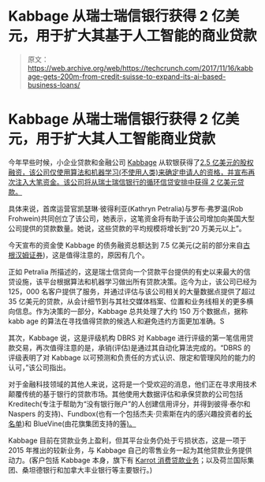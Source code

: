 # Kabbage 从瑞士瑞信银行获得 2 亿美元，用于扩大其基于人工智能的商业贷款 

> 原文：<https://web.archive.org/web/https://techcrunch.com/2017/11/16/kabbage-gets-200m-from-credit-suisse-to-expand-its-ai-based-business-loans/>

# Kabbage 从瑞士瑞信银行获得 2 亿美元，用于扩大其人工智能商业贷款

今年早些时候，小企业贷款和金融公司 [Kabbage](https://web.archive.org/web/20221128194929/http://kabbage.com/) 从软银获得了[2.5 亿美元的股权融资，该公司仅使用算法和机器学习(不使用人类)来确定申请人的资格，并宣布再次注入大笔资金。该公司将从瑞士瑞信银行的循环信贷安排中获得 2 亿美元贷款。](https://web.archive.org/web/20221128194929/https://beta.techcrunch.com/2017/08/03/small-business-loan-platform-kabbage-nabs-250m-from-softbank/)

具体来说，首席运营官凯瑟琳·彼得利亚(Kathryn Petralia)与罗布·弗罗温(Rob Frohwein)共同创立了该公司，她表示，这笔资金将有助于该公司增加向美国大型公司提供的贷款数量。她说，这些贷款的平均规模将增长到“20 万美元以上”。

今天宣布的资金使 Kabbage 的债务融资总额达到 7.5 亿美元(之前的部分来自[古根汉姆证券](https://web.archive.org/web/20221128194929/https://beta.techcrunch.com/2014/04/09/kabbage-270m-loans/))，这是值得注意的，原因有几个。

正如 Petralia 所描述的，这是瑞士信贷向一个贷款平台提供的有史以来最大的信贷设施，该平台根据算法和机器学习做出所有贷款决策。迄今为止，该公司已经为 125，000 名客户提供了服务，并通过评估与该公司相关的大量数据点提供了超过 35 亿美元的贷款，从会计细节到与其社交媒体档案、位置和业务线相关的更多横向信息。作为决策的一部分，Kabbage 总共处理了大约 150 万个数据点，据称 kabb age 的算法在寻找值得贷款的候选人和避免违约方面更加准确。S

其次，Kabbage 说，这是评级机构 DBRS 对 Kabbage 进行评级的第一笔信用贷款交易，再次值得注意的是，承销(评估)是通过其自动化算法完成的。“DBRS 的评级表明了对 Kabbage 以可预测和负责任的方式认识、限定和管理风险的能力的认可，”该公司指出。

对于金融科技领域的其他人来说，这将是一个受欢迎的消息，他们正在寻求用技术颠覆传统的基于银行的贷款市场。其他使用大数据评估和承保贷款的公司包括 Kreditech(专注于帮助为“没有银行账户”的人创建信用评分，并得到彼得·泰尔和 Naspers 的支持)、Fundbox(也有一个包括杰夫·贝索斯在内的感兴趣投资者的[长名单](https://web.archive.org/web/20221128194929/https://www.crunchbase.com/organization/fundbox#/entity))和 BlueVine(由花旗集团支持的[等)。](https://web.archive.org/web/20221128194929/http://www.businesswire.com/news/home/20160427005068/en/Citi-Ventures-Strategic-Investment-BlueVine)

Kabbage 目前在贷款业务上盈利，但其平台业务仍处于亏损状态，这是一项于 2015 年推出的较新业务，与 Kabbage 自己的零售业务一起为其他贷款业务提供动力。(客户包括 Kabbage 本身，旗下有 [Karrot 消费贷款业务](https://web.archive.org/web/20221128194929/https://beta.techcrunch.com/2014/09/24/with-karrot-kabbage-digs-into-lending-clubs-and-prospers-consumer-loans-business/)；以及荷兰国际集团、桑坦德银行和加拿大丰业银行等主要银行。)